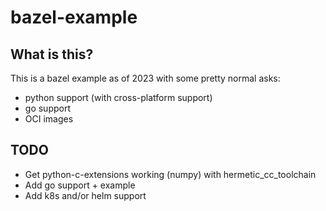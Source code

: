 # bazel-example

## What is this?

This is a bazel example as of 2023 with some pretty normal asks:
* python support (with cross-platform support)
* go support
* OCI images

## TODO

* Get python-c-extensions working (numpy) with hermetic_cc_toolchain
* Add go support + example
* Add k8s and/or helm support
